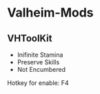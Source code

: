 # Valheim-Mods

## VHToolKit
- Inifinite Stamina
- Preserve Skills
- Not Encumbered


Hotkey for enable: F4
